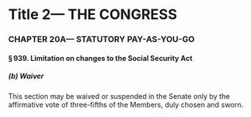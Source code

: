 
# Title 2— THE CONGRESS
### CHAPTER 20A— STATUTORY PAY-AS-YOU-GO
#### § 939. Limitation on changes to the Social Security Act
##### (b) Waiver

This section may be waived or suspended in the Senate only by the affirmative vote of three-fifths of the Members, duly chosen and sworn.
